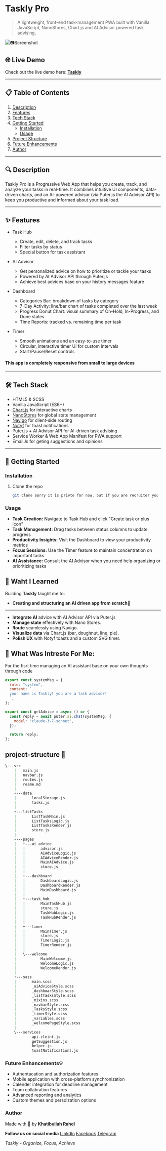 # Taskly Pro

> A lightweight, front-end task-management PWA built with Vanilla JavaScript, NanoStores, Chart.js and AI Advisor powered task advising.

![📷Screenshot](./public/welcome%20page%20screenshot.png)

## 🌐 Live Demo

Check out the live demo here: **[Taskly](https://task-ly-ai.vercel.app/)**

---

## 📋 Table of Contents

1. [Description](#description)
2. [Features](#features)
3. [Tech Stack](#tech-stack)
4. [Getting Started](#getting-started)
   - [Installation](#installation)
   - [Usage](#usage)
5. [Project Structure](#project-structure)
6. [Future Enhancements](#future-enhancements)
7. [Author](#author)

---

## 🔍 Description

Taskly Pro is a Progressive Web App that helps you create, track, and analyze your tasks in real-time. It combines intuitive UI components, data-driven charts, and an AI-powered advisor (via Puter.js the AI Advisor API) to keep you productive and informed about your task load.

---

## ✨ Features

- Task Hub

  - Create, edit, delete, and track tasks
  - Filter tasks by status
  - Special button for task assistant

- AI Advisor

  - Get personalized advice on how to prioritize or tackle your tasks
  - Powered by AI Advisor API through Puter.js
  - Achieve best advices base on your history messages feature

- Dashboard

  - Categories Bar: breakdown of tasks by category
  - 7-Day Activity: line/bar chart of tasks completed over the last week
  - Progress Donut Chart: visual summary of On-Hold, In-Progress, and Done states
  - Time Reports: tracked vs. remaining time per task

- Timer
  - Smooth animations and an easy-to-use timer
  - Circular, interactive timer UI for custom intervals
  - Start/Pause/Reset controls

#### This app is completely responsive from small to large devices

---

## 🛠 Tech Stack

- HTML5 & SCSS
- Vanilla JavaScript (ES6+)
- [Chart.js](https://www.chartjs.org/) for interactive charts
- [NanoStores](https://nanostores.dev/) for global state management
- [Navigo](https://github.com/krasimir/navigo) for client-side routing
- [Notyf](https://github.com/caroso1222/notyf) for toast notifications
- Puter.js + AI Advisor API for AI-driven task advising
- Service Worker & Web App Manifest for PWA support
- EmailJs for geting suggestions and opinions

---

## 🚀 Getting Started

### Installation

1. Clone the repo

   ```bash
   git clone sorry it is privte for now, but if you are recruiter you can message me
   ```

### Usage

- **Task Creation:** Navigate to Task Hub and click "Create task or plus icon"
- **Task Management:** Drag tasks between status columns to update progress
- **Productivity Insights:** Visit the Dashboard to view your productivity metrics
- **Focus Sessions:** Use the Timer feature to maintain concentration on important tasks
- **AI Assistance:** Consult the AI Advisor when you need help organizing or prioritizing tasks

## 🧠 Waht I Learned

Building **Taskly** taught me to:

- **Creating and structuring an AI driven app from scratch📝**

---

- **Integrate AI** advice with AI Advisor API via Puter.js
- **Manage state** effectively with Nano Stores.
- **Route** seamlessly using Navigo.
- **Visualize data** via Chart.js (bar, doughnut, line, pie).
- **Polish UX** with Notyf toasts and a custom SVG timer.

## 🤌 What Was Intreste For Me:

For the fisrt time managing an AI assistant base on your own thoughts through code

```js
export const systemMsg = {
  role: "system",
  content: `
  your name is Taskly! you are a task advisor!
  `,
};

export const getAdvice = async () => {
  const reply = await puter.ai.chat(systemMsg, {
    model: "claude-3-7-sonnet",
  });

  return reply;
};
```

## project-structure 📂

```bash
\---src
    |   main.js
    |   navbar.js
    |   routes.js
    |   reame.md
    |
    +---data
    |       localStorage.js
    |       tasks.js
    |
    +---listTasks
    |       ListTaskMain.js
    |       ListTasksLogic.js
    |       ListTasksRender.js
    |       store.js
    |
    +---pages
    |   +---ai_advice
    |   |       advisor.js
    |   |       AIAdviceLogic.js
    |   |       AIAdviceRender.js
    |   |       MainAIAdvice.js
    |   |       store.js
    |   |
    |   +---dashboard
    |   |       DashboardLogic.js
    |   |       DashboardRender.js
    |   |       MainDashboard.js
    |   |
    |   +---task_hub
    |   |       MainTaskHub.js
    |   |       store.js
    |   |       TaskHubLogic.js
    |   |       TaskHubRender.js
    |   |
    |   +---timer
    |   |       MainTimer.js
    |   |       store.js
    |   |       TimerLogic.js
    |   |       TimerRender.js
    |   |
    |   \---welcome
    |           MainWelcome.js
    |           WelcomeLogic.js
    |           WelcomeRender.js
    |
    +---sass
    |       main.scss
    |       _aiAdviceStyle.scss
    |       _dashboarStyle.scss
    |       _listTasksStyle.scss
    |       _mixins.scss
    |       _navbarStyle.scss
    |       _TasksStyle.scss
    |       _timerStyle.scss
    |       _variables.scss
    |       _welcomePageStyle.scss
    |
    \---services
            api-cleint.js
            getSuggestion.js
            helper.js
            toastNotifications.js
```

### Future Enhancements💡

- Authentacation and authorization features
- Mobile application with cross-platform synchronization
- Calender integration for deadline management
- Team collabration features
- Advanced reporting and analytics
- Custom themes and persolzation options

### Author

Made with 💜 by [**Khatibullah Rahel**](https://www.linkedin.com/in/khatibullah-rahel-a93a74281/)

**Follow us on social media**
[LinkdIn](https://www.linkedin.com/in/khatibullah-rahel-a93a74281/)
[Facebook](https://www.facebook.com/khatibullah.asaad.7)
[Telegram](https://t.me/rahel_023)

_Taskly - Organize, Focus, Achieve_
